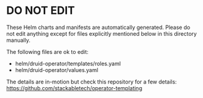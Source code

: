 # DO NOT EDIT

These Helm charts and manifests are automatically generated.
Please do not edit anything except for files explicitly mentioned below in this
directory manually.

The following files are ok to edit:

- helm/druid-operator/templates/roles.yaml
- helm/druid-operator/values.yaml

The details are in-motion but check this repository for a few details:
<https://github.com/stackabletech/operator-templating>

